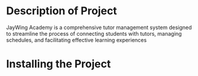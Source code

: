 # Description of Project
JayWing Academy is a comprehensive tutor management system designed to streamline the process of connecting students with tutors, managing schedules, and facilitating effective learning experiences

# Installing the Project